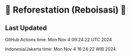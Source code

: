 
# 🌳 Reforestation (Reboisasi) 🌲

## Last Updated

GitHub Actions time: Mon Nov  4 09:24:22 UTC 2024

Indonesia/Jakarta time: Mon Nov  4 16:24:22 WIB 2024
